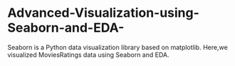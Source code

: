 # Advanced-Visualization-using-Seaborn-and-EDA-
Seaborn is a Python data visualization library based on matplotlib. Here,we visualized MoviesRatings data using Seaborn and EDA.
